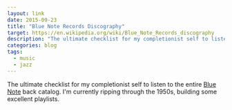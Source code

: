 ```yaml
---
layout: link
date: 2015-09-23
title: "Blue Note Records Discography"
target: https://en.wikipedia.org/wiki/Blue_Note_Records_discography
description: "The ultimate checklist for my completionist self to listen to the entire Blue Note Records back catalog."
categories: blog
tags:
  - music
  - jazz
---
```


The ultimate checklist for my completionist self to listen to the entire [Blue Note](https://en.wikipedia.org/wiki/Blue_Note_Records) back catalog. I'm currently ripping through the 1950s, building some excellent playlists.

